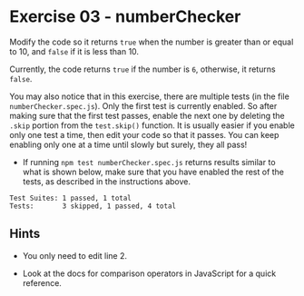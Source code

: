 # Exercise 03 - numberChecker

Modify the code so it returns `true` when the number is greater than or equal to 10, and `false` if it is less than 10.

Currently, the code returns `true` if the number is `6`, otherwise, it returns `false`.

You may also notice that in this exercise, there are multiple tests (in the file `numberChecker.spec.js`). Only the first test is currently enabled. So after making sure that the first test passes, enable the next one by deleting the `.skip` portion from the `test.skip()` function. It is usually easier if you enable only one test a time, then edit your code so that it passes. You can keep enabling only one at a time until slowly but surely, they all pass!

- If running `npm test numberChecker.spec.js` returns results similar to what is shown below, make sure that you have enabled the rest of the tests, as described in the instructions above.
```
Test Suites: 1 passed, 1 total
Tests:       3 skipped, 1 passed, 4 total
```

## Hints

- You only need to edit line 2.

- Look at the docs for comparison operators in JavaScript for a quick reference.
